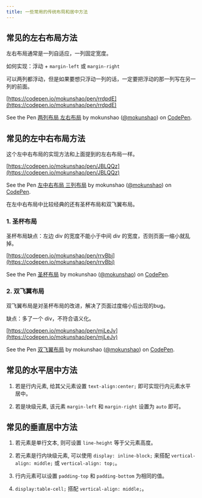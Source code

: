 ```yaml
---
title: 一些常用的传统布局和居中方法
---
```


## 常见的左右布局方法

左右布局通常是一列自适应，一列固定宽度。

如何实现：浮动 + `margin-left` 或 `margin-right`

可以两列都浮动，但是如果要想只浮动一列的话，一定要把浮动的那一列写在另一列的前面。

[https://codepen.io/mokunshao/pen/rrdpdE](https://codepen.io/mokunshao/pen/rrdpdE)

<p data-height="265" data-theme-id="dark" data-slug-hash="rrdpdE" data-default-tab="css,result" data-user="mokunshao" data-pen-title="两列布局 左右布局" class="codepen">See the Pen <a href="https://codepen.io/mokunshao/pen/rrdpdE/">两列布局 左右布局</a> by mokunshao (<a href="https://codepen.io/mokunshao">@mokunshao</a>) on <a href="https://codepen.io">CodePen</a>.</p>
<script async src="https://static.codepen.io/assets/embed/ei.js"></script>

## 常见的左中右布局方法

这个左中右布局的实现方法和上面提到的左右布局一样。

[https://codepen.io/mokunshao/pen/JBLQQz](https://codepen.io/mokunshao/pen/JBLQQz)

<p data-height="265" data-theme-id="0" data-slug-hash="JBLQQz" data-default-tab="css,result" data-user="mokunshao" data-pen-title="左中右布局 三列布局" class="codepen">See the Pen <a href="https://codepen.io/mokunshao/pen/JBLQQz/">左中右布局 三列布局</a> by mokunshao (<a href="https://codepen.io/mokunshao">@mokunshao</a>) on <a href="https://codepen.io">CodePen</a>.</p>

在左中右布局中比较经典的还有圣杯布局和双飞翼布局。

### 1. 圣杯布局

圣杯布局缺点：左边 div 的宽度不能小于中间 div 的宽度，否则页面一缩小就乱掉。

[https://codepen.io/mokunshao/pen/rrvBbj](https://codepen.io/mokunshao/pen/rrvBbj)

<p data-height="265" data-theme-id="0" data-slug-hash="rrvBbj" data-default-tab="css,result" data-user="mokunshao" data-pen-title="圣杯布局" class="codepen">See the Pen <a href="https://codepen.io/mokunshao/pen/rrvBbj/">圣杯布局</a> by mokunshao (<a href="https://codepen.io/mokunshao">@mokunshao</a>) on <a href="https://codepen.io">CodePen</a>.</p>
<script async src="https://static.codepen.io/assets/embed/ei.js"></script>

### 2. 双飞翼布局

双飞翼布局是对圣杯布局的改进，解决了页面过度缩小后出现的bug。

缺点：多了一个 div，不符合语义化。

[https://codepen.io/mokunshao/pen/mjLeJv](https://codepen.io/mokunshao/pen/mjLeJv)

<p data-height="265" data-theme-id="0" data-slug-hash="mjLeJv" data-default-tab="css,result" data-user="mokunshao" data-pen-title="双飞翼布局" class="codepen">See the Pen <a href="https://codepen.io/mokunshao/pen/mjLeJv/">双飞翼布局</a> by mokunshao (<a href="https://codepen.io/mokunshao">@mokunshao</a>) on <a href="https://codepen.io">CodePen</a>.</p>
<script async src="https://static.codepen.io/assets/embed/ei.js"></script>

## 常见的水平居中方法

1. 若是行内元素, 给其父元素设置 `text-align:center;` 即可实现行内元素水平居中。

2. 若是块级元素, 该元素 `margin-left` 和 `margin-right` 设置为 `auto` 即可。

## 常见的垂直居中方法

1. 若元素是单行文本, 则可设置 `line-height` 等于父元素高度。

2. 若元素是行内块级元素, 可以使用 `display: inline-block;` 来搭配 `vertical-align: middle;` 或 `vertical-align: top;`。

3. 行内元素可以设置 `padding-top` 和 `padding-bottom` 为相同的值。

4. `display:table-cell;` 搭配 `vertical-align: middle;`。